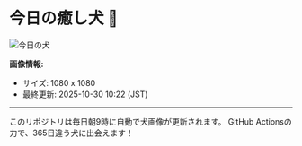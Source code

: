 # 今日の癒し犬 🐶
 
![今日の犬](https://teru-kuma.github.io/daily-character/daily.jpg?d=202510301022)

**画像情報:**
- サイズ: 1080 x 1080
- 最終更新: 2025-10-30 10:22 (JST)

---

このリポジトリは毎日朝9時に自動で犬画像が更新されます。
GitHub Actionsの力で、365日違う犬に出会えます！
